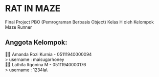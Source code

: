 # RAT IN MAZE
Final Project PBO (Pemrograman Berbasis Object) Kelas H
oleh Kelompok Maze Runner

## Anggota Kelompok:
👩‍💻 Amanda Rozi Kurnia - 05111940000094\
       > username : maisugarhoney\
👩‍💻 Lathifa Itqonina M - 05111940000176\
       > username : 1234la\
       




